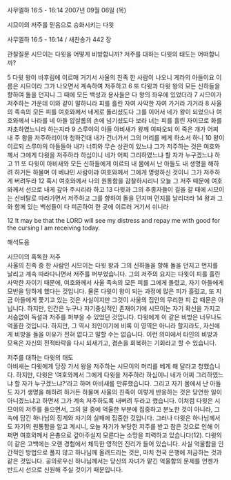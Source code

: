 사무엘하 16:5 - 16:14 
2007년 09월 06일 (목)

시므이의 저주를 믿음으로 승화시키는 다윗



사무엘하 16:5 - 16:14 / 새찬송가 442 장


관찰질문
시므이는 다윗을 어떻게 비방합니까? 
저주를 대하는 다윗의 태도는 어떠합니까? 

5 다윗 왕이 바후림에 이르매 거기서 사울의 친족 한 사람이 나오니 게라의 아들이요 이름은 시므이라 그가 나오면서 계속하여 저주하고 6 또 다윗과 다윗 왕의 모든 신하들을 향하여 돌을 던지니 그 때에 모든 백성과 용사들은 다 왕의 좌우에 있었더라 7 시므이가 저주하는 가운데 이와 같이 말하니라 피를 흘린 자여 사악한 자여 가거라 가거라 8 사울의 족속의 모든 피를 여호와께서 네게로 돌리셨도다 그를 이어서 네가 왕이 되었으나 여호와께서 나라를 네 아들 압살롬의 손에 넘기셨도다 보라 너는 피를 흘린 자이므로 화를 자초하였느니라 하는지라 9 스루야의 아들 아비새가 왕께 여짜오되 이 죽은 개가 어찌 내 주 왕을 저주하리이까 청하건대 내가 건너가서 그의 머리를 베게 하소서 하니 10 왕이 이르되 스루야의 아들들아 내가 너희와 무슨 상관이 있느냐 그가 저주하는 것은 여호와께서 그에게 다윗을 저주하라 하심이니 네가 어찌 그리하였느냐 할 자가 누구겠느냐 하고 11 또 다윗이 아비새와 모든 신하들에게 이르되 내 몸에서 난 아들도 내 생명을 해하려 하거든 하물며 이 베냐민 사람이랴 여호와께서 그에게 명령하신 것이니 그가 저주하게 버려두라 12 혹시 여호와께서 나의 원통함을 감찰하시리니 오늘 그 저주 때문에 여호와께서 선으로 내게 갚아 주시리라 하고 13 다윗과 그의 추종자들이 길을 갈 때에 시므이는 산비탈로 따라가면서 저주하고 그를 향하여 돌을 던지며 먼지를 날리더라 14 왕과 그와 함께 있는 백성들이 다 피곤하여 한 곳에 이르러 거기서 쉬니라  


12 It may be that the LORD will see my distress and repay me with good for the cursing I am receiving today.

해석도움





시므이의 혹독한 저주  
사울의 친족 중 한 사람인 시므이는 다윗 왕과 그의 신하들을 향해 돌을 던지고 먼지를 날리고 계속 따라다니면서 저주를 퍼부었습니다. 그의 저주의 요지는 다윗이 피를 흘린 사악한 자이기 때문에, 여호와께서 사울 족속의 모든 피를 그에게 돌렸고, 자기 아들에게 모반을 당하게 했다는 것입니다. 물론 다윗이 왕이 되는 과정에 많은 피가 흘렀고, 또 지금 아들에게 쫓기고 있는 것은 사실이지만 그것이 사울의 집안의 무리한 피 값 때문은 아닙니다. 하지만, 인간은 누구나 자기중심적인 존재이기에 시므이는 자기 확신을 가지고 서슴없이 독설과 저주를 퍼부을 수 있었던 것입니다. 다윗에게 이 같은 비방은 너무나도 억울한 것입니다. 하지만, 그 역시 죄인이기에 비록 이 영역은 아니라 할지라도, 자신에게 비방을 들을 이유가 전혀 없다고 말할 수는 없습니다. 이런 의미에서 타인의 비방과 모욕은 자신의 전적타락을 다시 되새기고, 겸손을 회복하는 기회라고 할 수 있습니다. 

저주를 대하는 다윗의 태도  
아비새는 다윗에게 당장 가서 왕을 저주하는 시므이의 머리를 베게 해 달라고 청했습니다. 하지만, 다윗은 ‘여호와께서 그에게 다윗을 저주하라 하심이니 네가 어찌 그리하였느냐 할 자가 누구겠느냐?’라고 하며 아비새를 만류했습니다. 그리고 자기 몸에서 난 아들도 자기 생명을 해하려 하거든 하물며 사울의 친족이 이렇게 반응하는 것은 당연한 일이 아니겠느냐고 하면서 그가 계속 저주하도록 내버려 두라고 했습니다. 이처럼 다윗은 시므이의 저주를 들으면서, 그의 말 중에 억울한 부분에 집중하고 분노한 것이 아니라, 그 속에 담긴 하나님의 징계와 자기의 실패에 집중한 것입니다. 그러나 다윗은 하나님께서도 자기의 원통함을 알고 계시니, 오늘 자기가 부당한 저주를 받고 참은 것으로 인해 어쩌면 여호와께서 은총으로 갚아주실지 모른다는 소망을 피력하고 있습니다(12). 다윗의 이 같은 고백에는 오랜 경험에서 체득한 영적인 진리가 들어 있습니다. 사실 억울함을 인간적인 방법으로 풀지 않고 하나님께 올려드리는 것은, 마치 천국 은행에 저금하는 것과 같은 것입니다. 공의로우신 하나님께서는 당신의 자녀가 맡긴 억울함의 문제를 언젠가 반드시 선으로 신원해 주실 것이기 때문입니다.